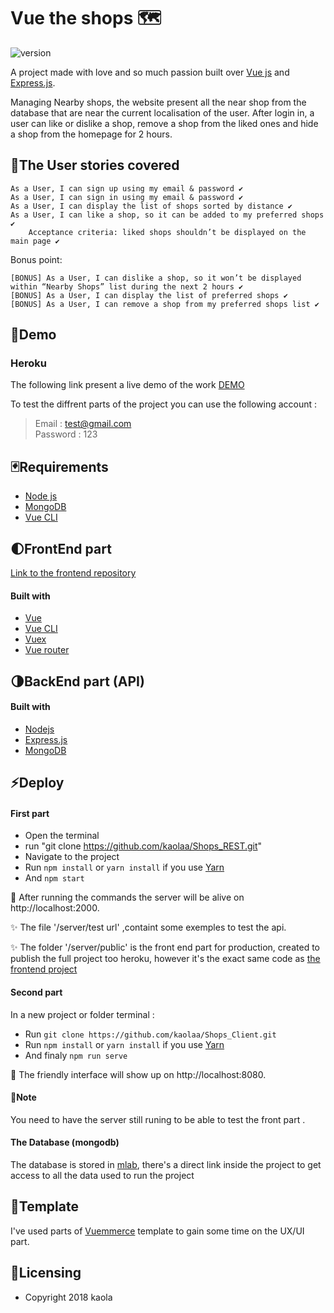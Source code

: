 # Vue the shops 🗺

![version](https://img.shields.io/badge/version-1.0.0-blue.svg)

A project made with love and so much passion built over [Vue js](https://github.com/vuejs/vue) and [Express.js](https://github.com/expressjs/express). 

Managing Nearby shops, the website present all the near shop from the database that are near the current localisation of the user. After login in, a user can like or dislike a shop, remove a shop from the liked ones and hide a shop from the homepage for 2 hours.

## 📑The User stories covered

    As a User, I can sign up using my email & password ✔️
    As a User, I can sign in using my email & password ✔️
    As a User, I can display the list of shops sorted by distance ✔️
    As a User, I can like a shop, so it can be added to my preferred shops ✔️
        Acceptance criteria: liked shops shouldn’t be displayed on the main page ✔️

Bonus point:

    [BONUS] As a User, I can dislike a shop, so it won’t be displayed within “Nearby Shops” list during the next 2 hours ✔️
    [BONUS] As a User, I can display the list of preferred shops ✔️
    [BONUS] As a User, I can remove a shop from my preferred shops list ✔️

## 🎥Demo
### Heroku
The following link present a live demo of the work [DEMO](https://morning-garden-71217.herokuapp.com) 

To test the diffrent parts of the project you can use the following account :
> Email : test@gmail.com    
> Password : 123

## 🃏Requirements

 - [Node js](https://nodejs.org/en/)
 - [MongoDB](https://github.com/mongodb/mongo)
 - [Vue CLI](https://github.com/vuejs/vue-cli)

## 🌓FrontEnd part
[Link to the frontend repository](https://github.com/kaolaa/Shops_Client) 

#### Built with 
- [Vue](https://github.com/vuejs/vue) 
- [Vue CLI](https://github.com/vuejs/vue-cli)
- [Vuex](https://github.com/vuejs/vuex) 
- [Vue router](https://github.com/vuejs/vue-router)

## 🌗BackEnd part (API)

#### Built with 
- [Nodejs](https://nodejs.org/en/)
- [Express.js](https://github.com/expressjs/express)
- [MongoDB](https://github.com/mongodb/mongo)

## ⚡Deploy
#### First part
- Open the terminal
- run "git clone https://github.com/kaolaa/Shops_REST.git"
- Navigate to the project
- Run `npm install` or `yarn install` if you use [Yarn](https://yarnpkg.com/en/)
- And `npm start`

📣 After running the commands the server will be alive on http://localhost:2000.

✨ The file '/server/test url' ,containt  some exemples to test the api.

✨ The folder '/server/public' is the front end part for production, created to publish the full project too heroku, however it's the exact same code as [the frontend project](https://github.com/kaolaa/Shops_Client) 

           

#### Second part
In a new project or folder terminal :
- Run `git clone https://github.com/kaolaa/Shops_Client.git` 
- Run `npm install` or `yarn install` if you use [Yarn](https://yarnpkg.com/en/)
- And finaly  `npm run serve`

📣 The friendly interface will show up on http://localhost:8080.

#### 🚨Note 
You need to have the server still runing to be able to test the front part .

#### The Database (mongodb)
The database is stored in [mlab](https://mlab.com/), there's a direct link inside the project to get access to all the data used to run the project




## 📐Template
I've used parts of [Vuemmerce](https://github.com/ivanlori/Vuemmerce) template to gain some time on the UX/UI part.



## 📜Licensing
- Copyright 2018 kaola
